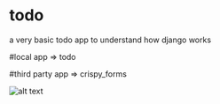 # todo
a very basic todo app to understand how django works


#local app
  => todo

#third party app
  => crispy_forms
  
  
  ![alt text](https://github.com/itsvinayak/todo/blob/master/screenshot.png)
